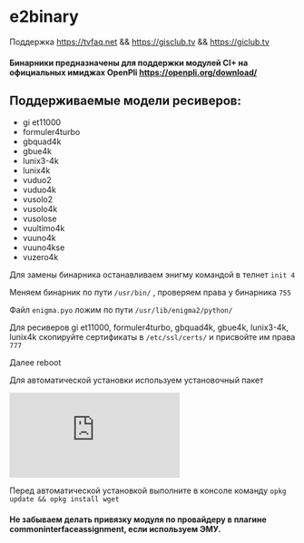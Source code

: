 # e2binary

Поддержка https://tvfaq.net && https://gisclub.tv && https://giclub.tv

#### Бинарники предназначены для поддержки модулей CI+ на официальных имиджах OpenPli https://openpli.org/download/ 

## Поддерживаемые модели ресиверов:

* gi et11000
* formuler4turbo
* gbquad4k
* gbue4k 
* lunix3-4k
* lunix4k
* vuduo2
* vuduo4k
* vusolo2
* vusolo4k
* vusolose
* vuultimo4k
* vuuno4k
* vuuno4kse
* vuzero4k

Для замены бинарника останавливаем энигму командой в телнет `init 4`

Меняем бинарник по пути `/usr/bin/` , проверяем права у бинарника `755`

Файл `enigma.pyo` ложим по пути `/usr/lib/enigma2/python/`

Для ресиверов gi et11000, formuler4turbo, gbquad4k, gbue4k, lunix3-4k, lunix4k
скопируйте сертификаты в `/etc/ssl/certs/` и присвойте им права `777`

Далее reboot

Для автоматической установки используем установочный пакет

![enigma2-plugin-systemplugins-ciplusinstall_1.7-r0-openpli_7.0-rel_7.1-rel_7.2-rel_8.0-rel.all.ipk](https://github.com/Ednaz/e2binary/raw/master/enigma2-plugin-systemplugins-ciplusinstall_1.8-r1-openpli_7.0-release_7.1-release_7.2-release_8.0-release_all.ipk)

Перед автоматической установкой выполните в консоле команду
`opkg update && opkg install wget`

#### Не забываем делать привязку модуля по провайдеру в плагине commoninterfaceassignment, если используем ЭМУ.

